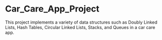 # Car_Care_App_Project
This project implements a variety of data structures such as Doubly Linked Lists, Hash Tables, Circular Linked Lists, Stacks, and Queues in a car care app.
